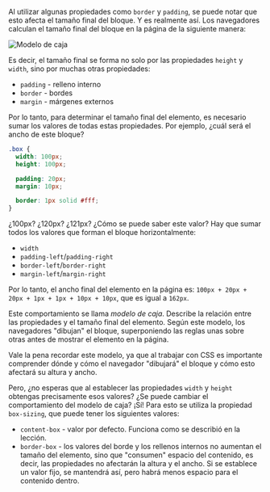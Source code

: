
Al utilizar algunas propiedades como `border` y `padding`, se puede notar que esto afecta el tamaño final del bloque. Y es realmente así. Los navegadores calculan el tamaño final del bloque en la página de la siguiente manera:

![Modelo de caja](https://raw.githubusercontent.com/hexlet-basics/exercises-css/refs/heads/main/modules/30-box/60-box-model/assets/box-model-standard-small.png)

Es decir, el tamaño final se forma no solo por las propiedades `height` y `width`, sino por muchas otras propiedades:

* `padding` - relleno interno
* `border` - bordes
* `margin` - márgenes externos

Por lo tanto, para determinar el tamaño final del elemento, es necesario sumar los valores de todas estas propiedades. Por ejemplo, ¿cuál será el ancho de este bloque?

```css
.box {
  width: 100px;
  height: 100px;

  padding: 20px;
  margin: 10px;

  border: 1px solid #fff;
}
```

¿100px? ¿120px? ¿121px? ¿Cómo se puede saber este valor? Hay que sumar todos los valores que forman el bloque horizontalmente:

* `width`
* `padding-left`/`padding-right`
* `border-left`/`border-right`
* `margin-left`/`margin-right`

Por lo tanto, el ancho final del elemento en la página es: `100px + 20px + 20px + 1px + 1px + 10px + 10px`, que es igual a `162px`.

Este comportamiento se llama _modelo de caja_. Describe la relación entre las propiedades y el tamaño final del elemento. Según este modelo, los navegadores "dibujan" el bloque, superponiendo las reglas unas sobre otras antes de mostrar el elemento en la página.

Vale la pena recordar este modelo, ya que al trabajar con CSS es importante comprender dónde y cómo el navegador "dibujará" el bloque y cómo esto afectará su altura y ancho.

Pero, ¿no esperas que al establecer las propiedades `width` y `height` obtengas precisamente esos valores? ¿Se puede cambiar el comportamiento del modelo de caja? ¡Sí! Para esto se utiliza la propiedad `box-sizing`, que puede tener los siguientes valores:

* `content-box` - valor por defecto. Funciona como se describió en la lección.
* `border-box` - los valores del borde y los rellenos internos no aumentan el tamaño del elemento, sino que "consumen" espacio del contenido, es decir, las propiedades no afectarán la altura y el ancho. Si se establece un valor fijo, se mantendrá así, pero habrá menos espacio para el contenido dentro.
